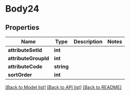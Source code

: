# Body24

## Properties
Name | Type | Description | Notes
------------ | ------------- | ------------- | -------------
**attributeSetId** | **int** |  | 
**attributeGroupId** | **int** |  | 
**attributeCode** | **string** |  | 
**sortOrder** | **int** |  | 

[[Back to Model list]](../README.md#documentation-for-models) [[Back to API list]](../README.md#documentation-for-api-endpoints) [[Back to README]](../README.md)


